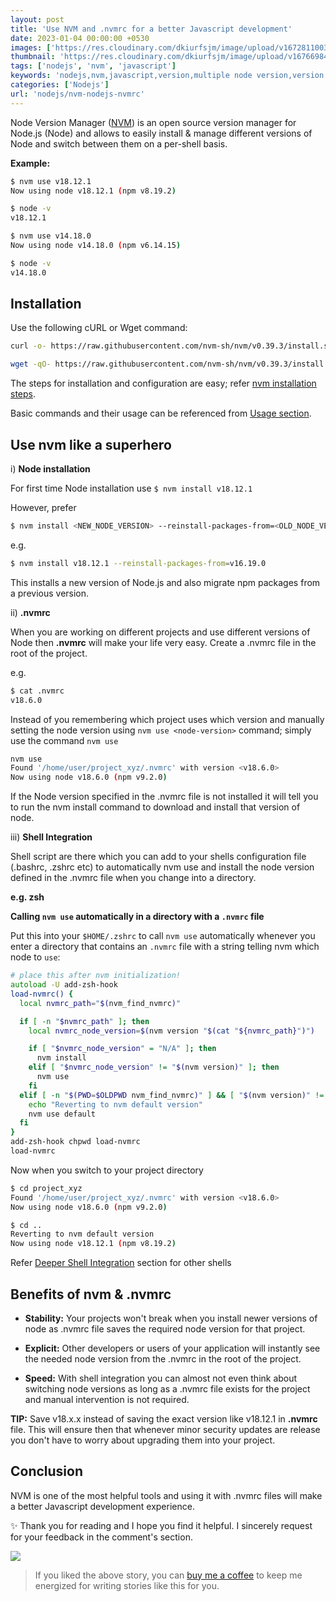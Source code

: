 ```yaml
---
layout: post
title: 'Use NVM and .nvmrc for a better Javascript development'
date: 2023-01-04 00:00:00 +0530
images: ['https://res.cloudinary.com/dkiurfsjm/image/upload/v1672811003/nvm_gyddwb.png']
thumbnail: 'https://res.cloudinary.com/dkiurfsjm/image/upload/v1676698473/nodejs_dark_cjoudy.png'
tags: ['nodejs', 'nvm', 'javascript']
keywords: 'nodejs,nvm,javascript,version,multiple node version,version manager'
categories: ['Nodejs']
url: 'nodejs/nvm-nodejs-nvmrc'
---
```


Node Version Manager ([NVM](https://github.com/nvm-sh/nvm/blob/master/README.md)) is an open source version manager for Node.js (Node) and allows to easily install & manage different versions of Node and switch between them on a per-shell basis.

**Example:**

```sh
$ nvm use v18.12.1
Now using node v18.12.1 (npm v8.19.2)

$ node -v
v18.12.1

$ nvm use v14.18.0
Now using node v14.18.0 (npm v6.14.15)

$ node -v
v14.18.0
```

## Installation

Use the following cURL or Wget command:

```sh
curl -o- https://raw.githubusercontent.com/nvm-sh/nvm/v0.39.3/install.sh | bash
```
```sh
wget -qO- https://raw.githubusercontent.com/nvm-sh/nvm/v0.39.3/install.sh | bash
```

The steps for installation and configuration are easy; refer [nvm installation steps](https://github.com/nvm-sh/nvm/blob/master/README.md#installing-and-updating).

Basic commands and their usage can be referenced from [Usage section](https://github.com/nvm-sh/nvm/blob/master/README.md#usage-1).

## Use nvm like a superhero

i) **Node installation**

For first time Node installation use `$ nvm install v18.12.1`

However, prefer 

```sh
$ nvm install <NEW_NODE_VERSION> --reinstall-packages-from=<OLD_NODE_VERSION>
```

e.g.

```sh
$ nvm install v18.12.1 --reinstall-packages-from=v16.19.0
```

This installs a new version of Node.js and also migrate npm packages from a previous version.

ii) **.nvmrc**

When you are working on different projects and use different versions of Node then **.nvmrc** will make your life very easy. Create a .nvmrc file in the root of the project. 

e.g.

```sh
$ cat .nvmrc
v18.6.0
```

Instead of you remembering which project uses which version and manually setting the node version using `nvm use <node-version>` command; simply use the command `nvm use`

```sh
nvm use
Found '/home/user/project_xyz/.nvmrc' with version <v18.6.0>
Now using node v18.6.0 (npm v9.2.0)
```

If the Node version specified in the .nvmrc file is not installed it will tell you to run the nvm install command to download and install that version of node.

iii) **Shell Integration**

Shell script are there which you can add to your shells configuration file (.bashrc, .zshrc etc) to automatically nvm use and install the node version defined in the .nvmrc file when you change into a directory.

**e.g. zsh**

**Calling `nvm use` automatically in a directory with a `.nvmrc` file**

Put this into your `$HOME/.zshrc` to call `nvm use` automatically whenever you enter a directory that contains an
`.nvmrc` file with a string telling nvm which node to `use`:

```zsh
# place this after nvm initialization!
autoload -U add-zsh-hook
load-nvmrc() {
  local nvmrc_path="$(nvm_find_nvmrc)"

  if [ -n "$nvmrc_path" ]; then
    local nvmrc_node_version=$(nvm version "$(cat "${nvmrc_path}")")

    if [ "$nvmrc_node_version" = "N/A" ]; then
      nvm install
    elif [ "$nvmrc_node_version" != "$(nvm version)" ]; then
      nvm use
    fi
  elif [ -n "$(PWD=$OLDPWD nvm_find_nvmrc)" ] && [ "$(nvm version)" != "$(nvm version default)" ]; then
    echo "Reverting to nvm default version"
    nvm use default
  fi
}
add-zsh-hook chpwd load-nvmrc
load-nvmrc
```

Now when you switch to your project directory

```sh
$ cd project_xyz
Found '/home/user/project_xyz/.nvmrc' with version <v18.6.0>
Now using node v18.6.0 (npm v9.2.0)

$ cd ..
Reverting to nvm default version
Now using node v18.12.1 (npm v8.19.2)
```

Refer [Deeper Shell Integration](https://github.com/nvm-sh/nvm/blob/master/README.md#deeper-shell-integration) section for other shells

## Benefits of nvm & .nvmrc

- **Stability:** Your projects won't break when you install newer versions of node as .nvmrc file saves the required node version for that project.

- **Explicit:** Other developers or users of your application will instantly see the needed node version from the .nvmrc in the root of the project.

- **Speed:** With shell integration you can almost not even think about switching node versions as long as a .nvmrc file exists for the project and manual intervention is not required.

**TIP:**
Save v18.x.x instead of saving the exact version like v18.12.1 in **.nvmrc** file. This will ensure then that whenever minor security updates are release you don't have to worry about upgrading them into your project.

## Conclusion

NVM is one of the most helpful tools and using it with .nvmrc files will make a better Javascript development experience.

✨ Thank you for reading and I hope you find it helpful. I sincerely request for your feedback in the comment's section.

[![](https://cdn-images-1.medium.com/max/1600/0*dMZ0BEHDv4MJYYGW.png)](https://www.buymeacoffee.com/manisuec)

> If you liked the above story, you can [buy me a coffee](https://www.buymeacoffee.com/manisuec) to keep me energized for writing stories like this for you.